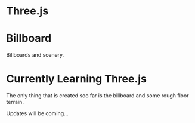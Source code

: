 # Three.js 
# Billboard
Billboards and scenery.


# Currently Learning Three.js
The only thing that is created soo far is the billboard and some rough floor terrain.


Updates will be coming...

